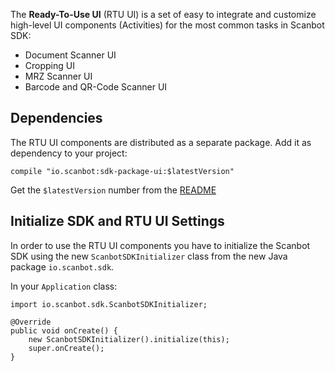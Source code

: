 The **Ready-To-Use UI** (RTU UI) is a set of easy to integrate and customize high-level UI components (Activities) for the most common tasks in Scanbot SDK: 
- Document Scanner UI
- Cropping UI
- MRZ Scanner UI
- Barcode and QR-Code Scanner UI

## Dependencies

The RTU UI components are distributed as a separate package. Add it as dependency to your project:

    compile "io.scanbot:sdk-package-ui:$latestVersion"

Get the `$latestVersion` number from the [README](https://github.com/doo/Scanbot-SDK-Examples/blob/master/README.md)

## Initialize SDK and RTU UI Settings

In order to use the RTU UI components you have to initialize the Scanbot SDK using the new `ScanbotSDKInitializer` class from the new Java package `io.scanbot.sdk`.

In your `Application` class:

```
import io.scanbot.sdk.ScanbotSDKInitializer;

@Override
public void onCreate() {
    new ScanbotSDKInitializer().initialize(this);
    super.onCreate();
}
```
